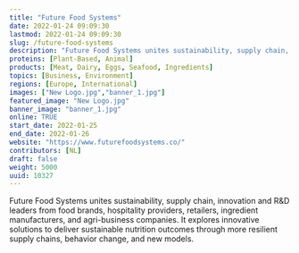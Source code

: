 ```yaml
---
title: "Future Food Systems"
date: 2022-01-24 09:09:30
lastmod: 2022-01-24 09:09:30
slug: /future-food-systems
description: "Future Food Systems unites sustainability, supply chain, innovation and R&D leaders from food brands, hospitality providers, retailers, ingredient manufacturers, and agri-business companies. It explores innovative solutions to deliver sustainable nutrition outcomes through more resilient supply chains, behavior change, and new models."
proteins: [Plant-Based, Animal]
products: [Meat, Dairy, Eggs, Seafood, Ingredients]
topics: [Business, Environment]
regions: [Europe, International]
images: ["New Logo.jpg","banner_1.jpg"]
featured_image: "New Logo.jpg"
banner_image: "banner_1.jpg"
online: TRUE
start_date: 2022-01-25
end_date: 2022-01-26
website: "https://www.futurefoodsystems.co/"
contributors: [NL]
draft: false
weight: 5000
uuid: 10327
---
```

Future Food Systems unites sustainability, supply chain, innovation and
R&D leaders from food brands, hospitality providers, retailers,
ingredient manufacturers, and agri-business companies. It explores
innovative solutions to deliver sustainable nutrition outcomes through
more resilient supply chains, behavior change, and new models.
